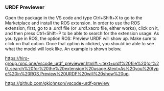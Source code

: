 ### URDF Previewer

Open the package in the VS code and type Ctrl+Shift+X to go to the Marketplace and install the ROS extension. 
In order to use the ROS extension, first, go to a .urdf file (or .urdf.xacro file, either works), click on it, and then press Ctrl+Shift+P to be able to search for the extension usage.
As you type in ROS, the option ROS: Preview URDF will show up. Make sure to click on that option.
Once that option is clicked, you should be able to see what the model will look like. An example is shown below.


https://hiro-group.ronc.one/vscode_urdf_previewer.html#:~:text=urdf%20file%20(or%20.,search%20for%20the%20extension%20usage.&text=As%20you%20type%20in%20ROS,Preview%20URDF%20will%20show%20up.

https://github.com/gkjohnson/vscode-urdf-preview
